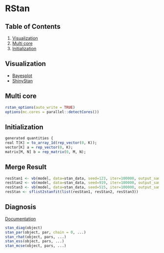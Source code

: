# RStan

## Table of Contents
1. [Visualization](#visualization)
2. [Multi core](#multi-core)
3. [Initialization](#initialization)

## Visualization
* [Bayesplot](https://github.com/stan-dev/bayesplot)
* [ShinyStan](http://mc-stan.org/interfaces/shinystan)

## Multi core
```r
rstan_options(auto_write = TRUE)
options(mc.cores = parallel::detectCores())
```

## Initialization
```r
generated quantities {
real T[K] = to_array_1d(rep_vector(0, K));
vector[K] a = rep_vector(0, K);
matrix[M, N] b = rep_matrix(0, M, N);
```

## Merge Result
```r
resStan1 <- vb(model, data=stan_data, seed=123, iter=100000, output_samples=1000, tol_rel_obj=0.005)
resStan2 <- vb(model, data=stan_data, seed=919, iter=100000, output_samples=1000, tol_rel_obj=0.005)
resStan3 <- vb(model, data=stan_data, seed=515, iter=100000, output_samples=1000, tol_rel_obj=0.005)
resStan <- sflist2stanfit(list(resStan1, resStan2, resStan3))
```

## Diagnosis
[Documentation](https://www.rdocumentation.org/packages/rstan/versions/2.17.3/topics/Diagnostic%20plots)

```r
stan_diag(object)
stan_par(object, par, chain = 0, ...)  
stan_rhat(object, pars, ...)
stan_ess(object, pars, ...)
stan_mcse(object, pars, ...)
```
